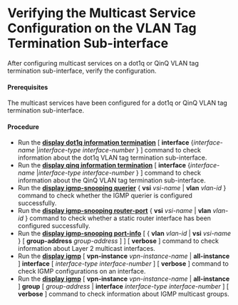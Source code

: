 Verifying the Multicast Service Configuration on the VLAN Tag Termination Sub-interface
=======================================================================================

After configuring multicast services on a dot1q or QinQ VLAN tag termination sub-interface, verify the configuration.

#### Prerequisites

The multicast services have been configured for a dot1q or QinQ VLAN tag termination sub-interface.


#### Procedure

* Run the [**display dot1q information termination**](cmdqueryname=display+dot1q+information+termination) [ **interface** {*interface-name* |*interface-type interface-number* } ] command to check information about the dot1q VLAN tag termination sub-interface.
* Run the [**display qinq information termination**](cmdqueryname=display+qinq+information+termination) [ **interface** {*interface-name* |*interface-type interface-number* } ] command to check information about the QinQ VLAN tag termination sub-interface.
* Run the [**display igmp-snooping querier**](cmdqueryname=display+igmp-snooping+querier) { **vsi** *vsi-name* | **vlan** *vlan-id* } command to check whether the IGMP querier is configured successfully.
* Run the [**display igmp-snooping router-port**](cmdqueryname=display+igmp-snooping+router-port) { **vsi** *vsi-name* | **vlan** *vlan-id* } command to check whether a static router interface has been configured successfully.
* Run the [**display igmp-snooping port-info**](cmdqueryname=display+igmp-snooping+port-info) [ { **vlan** *vlan-id* | **vsi** *vsi-name* } [ **group-address** *group-address* ] ] [ **verbose** ] command to check information about Layer 2 multicast interfaces.
* Run the [**display igmp**](cmdqueryname=display+igmp) [ **vpn-instance** *vpn-instance-name* | **all-instance** ] **interface** [ *interface-type* *interface-number* ] [ **verbose** ] command to check IGMP configurations on an interface.
* Run the [**display igmp**](cmdqueryname=display+igmp) [ **vpn-instance** *vpn-instance-name* | **all-instance** ] **group** [ *group-address* | **interface** *interface-type* *interface-number* ] [ **verbose** ] command to check information about IGMP multicast groups.